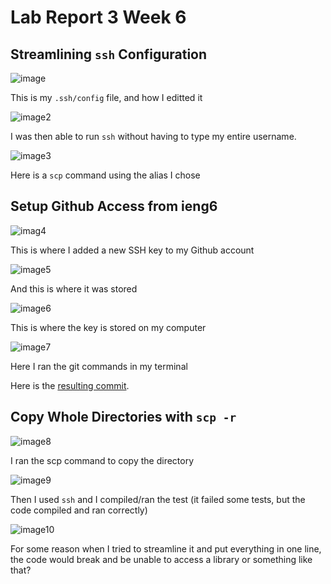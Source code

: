 # Lab Report 3 Week 6
## Streamlining `ssh` Configuration
![image](https://cdn.discordapp.com/attachments/808427673960972298/973052875083231282/unknown.png)

This is my `.ssh/config` file, and how I editted it

![image2](https://cdn.discordapp.com/attachments/808427673960972298/973052944763199548/unknown.png) 

I was then able to run `ssh` without having to type my entire username. 

![image3](https://cdn.discordapp.com/attachments/808427673960972298/973056448877719553/unknown.png) 

Here is a `scp` command using the alias I chose

## Setup Github Access from ieng6
![imag4](https://cdn.discordapp.com/attachments/808427673960972298/973059724163571732/unknown.png) 

This is where I added a new SSH key to my Github account

![image5](https://cdn.discordapp.com/attachments/808427673960972298/973059814668255302/unknown.png) 

And this is where it was stored

![image6](https://cdn.discordapp.com/attachments/808427673960972298/973061259194937374/unknown.png) 

This is where the key is stored on my computer

![image7](https://cdn.discordapp.com/attachments/808427673960972298/973063826683617300/unknown.png) 

Here I ran the git commands in my terminal

Here is the [resulting commit](https://github.com/lilian-kong/markdown-parser/commit/ec9bed62b665910dac6b84b662308a971657f8a3).

## Copy Whole Directories with `scp -r`
![image8](https://cdn.discordapp.com/attachments/808427673960972298/973066265348419624/unknown.png) 

I ran the scp command to copy the directory

![image9](https://cdn.discordapp.com/attachments/808427673960972298/973066330666323999/unknown.png) 

Then I used `ssh` and I compiled/ran the test (it failed some tests, but the code compiled and ran correctly)

![image10](https://cdn.discordapp.com/attachments/808427673960972298/973071178497413140/unknown.png) 

For some reason when I tried to streamline it and put everything in one line, the code would break and be unable to access a library or something like that?
